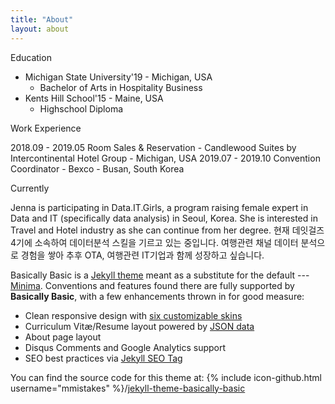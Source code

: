 ```yaml
---
title: "About"
layout: about
---
```


Education

- Michigan State University'19 - Michigan, USA 
  - Bachelor of Arts in Hospitality Business
- Kents Hill School'15 - Maine, USA
  - Highschool Diploma


Work Experience

2018.09 - 2019.05
Room Sales & Reservation - Candlewood Suites by Intercontinental Hotel Group - Michigan, USA
2019.07 - 2019.10
Convention Coordinator - Bexco - Busan, South Korea 

Currently

Jenna is participating in Data.IT.Girls, a program raising female expert in Data and IT (specifically data analysis) in Seoul, Korea.
She is interested in Travel and Hotel industry as she can continue from her degree.
현재 데잇걸즈4기에 소속하여 데이터분석 스킬을 기르고 있는 중입니다.
여행관련 채널 데이터 분석으로 경험을 쌓아 추후 OTA, 여행관련 IT기업과 함께 성장하고 싶습니다.

Basically Basic is a [Jekyll theme](https://jekyllrb.com/docs/themes/) meant as a substitute for the default --- [Minima](https://github.com/jekyll/minima). Conventions and features found there are fully supported by **Basically Basic**, with a few enhancements thrown in for good measure:

- Clean responsive design with [six customizable skins](#skin)
- Curriculum Vitæ/Resume layout powered by [JSON data](http://registry.jsonresume.org/)
- About page layout
- Disqus Comments and Google Analytics support
- SEO best practices via [Jekyll SEO Tag](https://github.com/jekyll/jekyll-seo-tag/)

You can find the source code for this theme at: {% include icon-github.html username="mmistakes" %}/[jekyll-theme-basically-basic](https://github.com/mmistakes/jekyll-theme-basically-basic)
